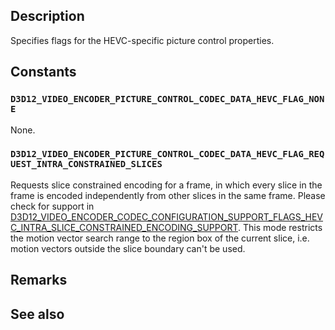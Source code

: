 ## Description

Specifies flags for the HEVC-specific picture control properties.

## Constants

### `D3D12_VIDEO_ENCODER_PICTURE_CONTROL_CODEC_DATA_HEVC_FLAG_NONE`

None.

### `D3D12_VIDEO_ENCODER_PICTURE_CONTROL_CODEC_DATA_HEVC_FLAG_REQUEST_INTRA_CONSTRAINED_SLICES`

Requests slice constrained encoding for a frame, in which every slice in the frame is encoded independently from other slices in the same frame. Please check for support in [D3D12_VIDEO_ENCODER_CODEC_CONFIGURATION_SUPPORT_FLAGS_HEVC_INTRA_SLICE_CONSTRAINED_ENCODING_SUPPORT](https://learn.microsoft.com/windows/win32/api/d3d12video/ne-d3d12video-d3d12_video_encoder_codec_configuration_support_hevc_flags). This mode restricts the motion vector search range to the region box of the current slice, i.e. motion vectors outside the slice boundary can't be used.

## Remarks

## See also